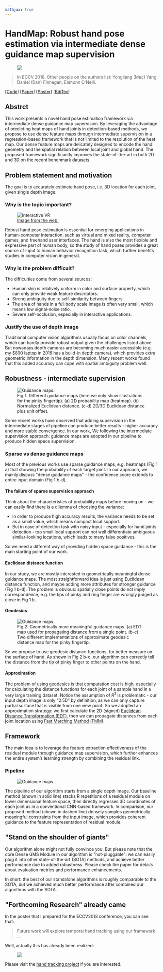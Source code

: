 ```yaml
---
mathjax: true
---
```


<!-- <div style="color:red">Warning: in progress.</div> -->

# HandMap: Robust hand pose estimation via intermediate dense guidance map supervision
<figure>
    <img src="/research/18HandPose/eccv2018pipeline.png">
</figure>

> In ECCV 2018. Other people on the authors list: Yongliang (Mac) Yang, Daniel (Dan) Finnegan, Eamonn O'Neill.

<links>
  [<a href="https://github.com/xkunwu/depth-hand">Code</a>]
  [<a href="http://openaccess.thecvf.com/content_ECCV_2018/papers/Xiaokun_Wu_HandMap_Robust_Hand_ECCV_2018_paper.pdf">Paper</a>]
  [<a href="/research/18HandPose/eccv2018poster1813.pdf">Poster</a>]
  [<a href="/research/18HandPose/Wu18HandPose.txt">BibTex</a>]
</links>

## Abstrct
This work presents a novel hand pose estimation framework via intermediate dense guidance map supervision. By leveraging the advantage of predicting heat maps of hand joints in detection-based methods, we propose to use dense feature maps through intermediate supervision in a regression-based framework that is not limited to the resolution of the heat map. Our dense feature maps are delicately designed to encode the hand geometry and the spatial relation between local joint and global hand. The proposed framework significantly improves the state-of-the-art in both 2D and 3D on the recent benchmark datasets.

## Problem statement and motivation
The goal is to accurately estimate hand pose, i.e. 3D location for each joint, given single depth image.

### Why is the topic important?
<figure>
    <img src="/research/18HandPose/interactive-vr.png" alt="Interactive VR">
    <figcaption><a href="https://www.leapmotion.com/">Image from the web.</a></figcaption>
</figure>

Robust hand pose estimation is essential for emerging applications in human-computer interaction, such as virtual and mixed reality, computer games, and freehand user interfaces.
The hand is also the most flexible and expressive part of human body, so the study of hand poses provides a great source of input to human behavior recognition task, which further benefits studies in computer vision in general.

### Why is the problem difficult?
The difficulties come from several sources:
-   Human skin is relatively uniform in color and surface property, which can only provide weak feature descriptors.
-   Strong ambiguity due to self-similarity between fingers.
-   The area of hands in a full body scale image is often very small, which means low signal-noise ratio.
-   Severe self-occlusion, especially in interactive applications.

### Justify the use of depth image
Traditional computer vision algorithms usually focus on color channels, which can hardly provide robust output given the challenges listed above.
But nowadays depth cameras are becoming much easier accessible (e.g. my $800 laptop in 2016 has a build-in depth camera), which provides extra geometric information in the depth dimension.
Many recent works found that this added accuracy can cope with spatial ambiguity problem well.

## Robustness - intermediate supervision
<figure>
    <img src="/research/18HandPose/guidance-maps.png" alt="Guidance maps.">
    <figcaption>Fig 1: Different guidance maps (here we only show illustrations for the pinky fingertip). (a) 2D probability map (heatmap). (b) Normalized Euclidean distance. (c-d) 2D/3D Euclidean distance plus unit offset.
    </figcaption>
</figure>

Some recent works have observed that adding supervision in the intermediate stages of pipeline can produce better results - higher accuracy and more stable convergence.
In our work, We following the intermediate supervision approach: guidance maps are adopted in our pipeline to produce hidden space supervision.

### Sparse vs dense guidance maps
Most of the previous works use sparse guidance maps, e.g. heatmaps (Fig 1 a) that showing the probability of each target joint.
In our approach, we mainly discuss "dense guidance maps" - the confidence score extends to entire input domain (Fig 1 b-d).

#### The failure of sparse supervision approach
Think about the characteristics of probability maps before moving on - we can easily find there is a dilemma of choosing the variance:
-   In order to produce high accuracy results, the variance needs to be set as a small value, which means compact local support.
-   But in case of detection task with noisy input - especially for hand joints detection - too small local support can not well differentiate ambiguous similar-looking locations, which leads to many false positives.

So we need a different way of providing hidden space guidance - this is the main starting point of our work.

#### Euclidean distance function
In our study, we are mostly interested in geometrically meaningful dense guidance maps.
The most straightforward idea is just using Euclidean distance function, and maybe adding more attributes for stronger guidance (Fig 1 b-d).
The problem is obvious: spatially close points do not imply correspondence, e.g. the tips of pinky and ring finger are wrongly judged as close in Fig 1 b.

#### Geodesics
<figure>
    <img src="/research/18HandPose/distance-maps.png" alt="Guidance maps.">
    <figcaption>Fig 2: Geometrically more meaningful guidance maps. (a) EDT map used for propagating distance from a single point. (b-c) Two different implementations of approximate geodesic distance map for the pinky fingertip.
    </figcaption>
</figure>
So we propose to use geodesic distance functions, for better measure on the surface of hand.
As shown in Fig 2 b-c, our algorithm can correctly tell the distance from the tip of pinky finger to other points on the hand.

#### Approximation
The problem of using geodesics is that computation cost is high, especially for calculating the distance functions for each joint of a sample hand in a very large training dataset.
Notice the assumption of $R^3$ is problematic - our input depth image is only “2.5D” by definition, as we can only capture partial surface that is visible from one view point.
So we adopted an approximation strategy: we first calculate the 2D (signed) [Euclidean Distance Transformation (EDT)](https://ieeexplore.ieee.org/document/1177156), then we can propagate distances from each joint location using [Fast Marching Method (FMM)](https://www.pnas.org/content/93/4/1591).

## Framework
The main idea is to leverage the feature extraction effectiveness of the residual module through guidance map supervision, which further enhances the entire system’s learning strength by combining the residual link.

### Pipeline
<figure>
    <img src="/research/18HandPose/eccv2018pipeline.png" alt="Guidance maps.">
</figure>

The pipeline of our algorithm starts from a single depth image.
Our baseline method (shown in solid line) stacks R repetitions of a residual module on lower dimensional feature space, then directly regresses 3D coordinates of each joint as in a conventional CNN-based framework.
In comparison, our proposed method (shown in dashed line) densely samples geometrically meaningful constraints from the input image, which provides coherent guidance to the feature representation of residual module.

## "Stand on the shoulder of giants"
Our algorithm alone might not fully convince you.
But please note that the core Dense GMS Module in our algorithm is "hot-pluggable": we can easily plug it into other state-of-the-art (SOTA) methods, and achieve better performance due to added robustness.
Please check the paper for details about evaluation metrics and performance enhancements.

In short: the best of our standalone algorithms is roughly comparable to the SOTA, but we achieved much better performance after combined our algorithms with the SOTA.

## "Forthcoming Research" already came
In the poster that I prepared for the ECCV2018 conference, you can see that:
> Future work will explore temporal hand tracking using our framework ...

Well, actually this has already been realized:
<figure>
    <img src="/projects/depth-hand/test_seq.gif">
</figure>

Please visit the [hand tracking project](https://xkunwu.github.io/projects/depth-hand/depth-hand/) if you are interested.
